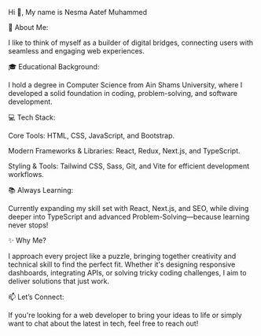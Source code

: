 Hi 👋, My name is Nesma Aatef Muhammed


💫 About Me:

I like to think of myself as a builder of digital bridges, connecting users with seamless and engaging web experiences.


🎓 Educational Background:

I hold a degree in Computer Science from Ain Shams University, where I developed a solid foundation in coding, problem-solving, and software development.


💻 Tech Stack:

Core Tools: HTML, CSS, JavaScript, and Bootstrap.

Modern Frameworks & Libraries: React, Redux, Next.js, and TypeScript.

Styling & Tools: Tailwind CSS, Sass, Git, and Vite for efficient development workflows.


📚 Always Learning:

Currently expanding my skill set with React, Next.js, and SEO, while diving deeper into TypeScript and advanced Problem-Solving—because learning never stops!


✨ Why Me?

I approach every project like a puzzle, bringing together creativity and technical skill to find the perfect fit. Whether it's designing responsive dashboards, integrating APIs, or solving tricky coding challenges, I aim to deliver solutions that just work.


📫 Let’s Connect:

If you're looking for a web developer to bring your ideas to life or simply want to chat about the latest in tech, feel free to reach out!

